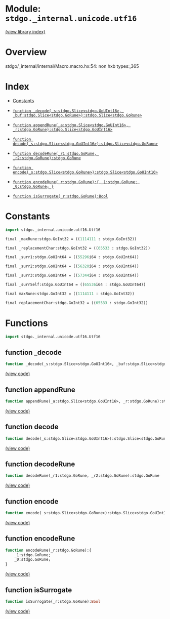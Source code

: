 # Module: `stdgo._internal.unicode.utf16`

[(view library index)](../../../stdgo.md)


# Overview


stdgo/_internal/internal/Macro.macro.hx:54: non hxb types:,365

# Index


- [Constants](<#constants>)

- [`function _decode(_s:stdgo.Slice<stdgo.GoUInt16>, _buf:stdgo.Slice<stdgo.GoRune>):stdgo.Slice<stdgo.GoRune>`](<#function-_decode>)

- [`function appendRune(_a:stdgo.Slice<stdgo.GoUInt16>, _r:stdgo.GoRune):stdgo.Slice<stdgo.GoUInt16>`](<#function-appendrune>)

- [`function decode(_s:stdgo.Slice<stdgo.GoUInt16>):stdgo.Slice<stdgo.GoRune>`](<#function-decode>)

- [`function decodeRune(_r1:stdgo.GoRune, _r2:stdgo.GoRune):stdgo.GoRune`](<#function-decoderune>)

- [`function encode(_s:stdgo.Slice<stdgo.GoRune>):stdgo.Slice<stdgo.GoUInt16>`](<#function-encode>)

- [`function encodeRune(_r:stdgo.GoRune):{
	_1:stdgo.GoRune;
	_0:stdgo.GoRune;
}`](<#function-encoderune>)

- [`function isSurrogate(_r:stdgo.GoRune):Bool`](<#function-issurrogate>)

# Constants


```haxe
import stdgo._internal.unicode.utf16.Utf16
```


```haxe
final _maxRune:stdgo.GoInt32 = ((1114111 : stdgo.GoInt32))
```


```haxe
final _replacementChar:stdgo.GoInt32 = ((65533 : stdgo.GoInt32))
```


```haxe
final _surr1:stdgo.GoUInt64 = ((55296i64 : stdgo.GoUInt64))
```


```haxe
final _surr2:stdgo.GoUInt64 = ((56320i64 : stdgo.GoUInt64))
```


```haxe
final _surr3:stdgo.GoUInt64 = ((57344i64 : stdgo.GoUInt64))
```


```haxe
final _surrSelf:stdgo.GoUInt64 = ((65536i64 : stdgo.GoUInt64))
```


```haxe
final maxRune:stdgo.GoInt32 = ((1114111 : stdgo.GoInt32))
```


```haxe
final replacementChar:stdgo.GoInt32 = ((65533 : stdgo.GoInt32))
```


# Functions


```haxe
import stdgo._internal.unicode.utf16.Utf16
```


## function \_decode


```haxe
function _decode(_s:stdgo.Slice<stdgo.GoUInt16>, _buf:stdgo.Slice<stdgo.GoRune>):stdgo.Slice<stdgo.GoRune>
```


[\(view code\)](<./Utf16.hx#L66>)


## function appendRune


```haxe
function appendRune(_a:stdgo.Slice<stdgo.GoUInt16>, _r:stdgo.GoRune):stdgo.Slice<stdgo.GoUInt16>
```


[\(view code\)](<./Utf16.hx#L53>)


## function decode


```haxe
function decode(_s:stdgo.Slice<stdgo.GoUInt16>):stdgo.Slice<stdgo.GoRune>
```


[\(view code\)](<./Utf16.hx#L62>)


## function decodeRune


```haxe
function decodeRune(_r1:stdgo.GoRune, _r2:stdgo.GoRune):stdgo.GoRune
```


[\(view code\)](<./Utf16.hx#L14>)


## function encode


```haxe
function encode(_s:stdgo.Slice<stdgo.GoRune>):stdgo.Slice<stdgo.GoUInt16>
```


[\(view code\)](<./Utf16.hx#L28>)


## function encodeRune


```haxe
function encodeRune(_r:stdgo.GoRune):{
	_1:stdgo.GoRune;
	_0:stdgo.GoRune;
}
```


[\(view code\)](<./Utf16.hx#L20>)


## function isSurrogate


```haxe
function isSurrogate(_r:stdgo.GoRune):Bool
```


[\(view code\)](<./Utf16.hx#L11>)


